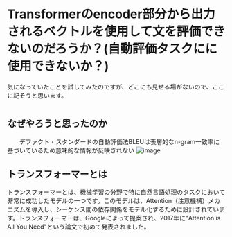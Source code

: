 
# Transformerのencoder部分から出力されるベクトルを使用して文を評価できないのだろうか？(自動評価タスクにに使用できないか？)


  気になっていたことを試してみたのですが、どこにも見せる場がないので、ここに記そうと思います。
#

## なぜやろうと思ったのか
　　デファクト・スタンダードの自動評価法BLEUは表層的なn-gram一致率に基づいているため意味的な情報が反映されない
![image](https://github.com/NeoSolleil/metrics/assets/126864523/5b729c2c-007d-4553-b54c-2983ae8dae89)

## トランスフォーマーとは  
  トランスフォーマーとは、機械学習の分野で特に自然言語処理のタスクにおいて非常に成功したモデルの一つです。このモデルは、Attention（注意機構）メカニズムを導入し、シーケンス間の依存関係をモデル化するために設計されています。トランスフォーマーは、Googleによって提案され、2017年に"Attention is All You Need"という論文で初めて発表されました。
  
